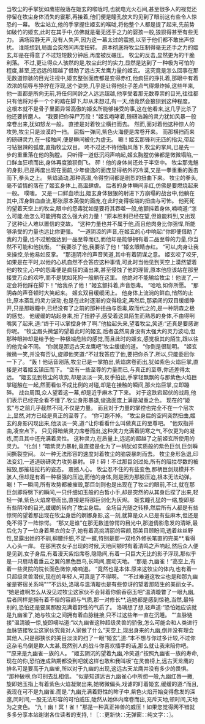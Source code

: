 当牧尘的手掌犹如鹰钳般落在姬玄的喉咙时,也就电光火石间,甚至很多人的视觉还停留在牧尘身体消失的霎那,再接着,他们便是瞳孔放大的见到了眼前这有些令人惊恐的一幕。
牧尘站立,他的手掌握住姬玄的喉咙,将他整个人都是提了起来,先前势如破竹的姬玄,此时在其手中,仿佛就是毫无还手之力的婴孩一般,狼狈得甚至有些无力。
满场寂静无声,没有人失声,因为这一幕太过的震撼,以至于他们都不敢出声惊扰。
谁能想到,局面会突然间再度扭转。
原本彻底将牧尘压制得毫无还手之力的姬玄,却是在得意了不过短短数分钟后,再度被反碾压。
牧尘的反击,显然更为的干脆利落。
不过,更让得众人骇然的是,牧尘此时的实力,显然是达到了一种极为可怕的程度,甚至,还远远的超越了借助了远古天龙鹰力量的姬玄。
这究竟是怎么回事在那无数道惊骇的目光注视中,姬玄整张面庞都是变得赤红,他疯狂的挣扎着,那眼中有着浓浓的屈辱与狰狞在浮现,这个姿势,几乎是让得他肚子差点气得爆炸掉,这些年来,他一直都是所向无前,将任何同龄之人远远超越,他享受着那无数尊崇的目光,往往都只有他将对手一个个的踏在脚下,却从未想过,有一天,他竟然会狼狈到这种程度。
这根本就不是骨子里面异常高傲的姬玄所能够接受的事,这在他看来,这几乎比杀了他还要折磨人。
“我要把你碎尸万段！”姬玄咆哮着,磅礴浩瀚的灵力犹如风暴一般席卷出来,犹如怒龙一般。
直接是对着牧尘横扫而去。
然而,面对着他这种惊人的攻势,牧尘只是淡漠的一扫。
屈指一弹间,紫色火海便是席卷开来。
而那横扫而来的磅礴灵力,在一接触间,便是瞬间被化为虚无。
唰！姬玄那锋利无匹的指尖,带起刁钻狠辣的弧度,直指牧尘双目。
咚不过还不待他指风落下,牧尘的掌风,已是先一步的重重落在他的胸膛。
只听得一道低沉闷声响起,姬玄胸膛仿佛都是微微塌陷,一口鲜血狂喷而出,身体再度狼狈倒飞。
砰！他的身体尚还处于半空中。
牧尘那鬼魅的身影,已是再度出现在面前,少年俊逸的面庞显得格外的冷漠,又是一拳重重的轰击而下,拳头之上。
紫焰涌动,那种高温,令得空间都是剧烈的扭曲下来。
牧尘的拳头,毫不留情的落在了姬玄身体上,高温肆虐。
后者的身体瞬间赤红,仿佛是要燃烧起来一般。
噗嗤。
又是一口鲜血喷出,姬玄身体狠狠的射进下方崩塌的战台中,他躺在其中,浑身鲜血直流,那张原本英俊的面庞,在此时变得极端的扭曲与可怖。
他死死的望着天空上的牧尘,眼中的怨毒犹如是要将其吞噬一般,他颤抖着身体,喃喃道:“怎么可能.他怎么可能拥有这么强大的力量！”原本胜利已经在望,但谁能料到,又出现了这种让人难以置信的变故。
“这种力量也并不属于他,而且他肉身比你强悍,所能够承受的力量也远比你更强。
”一道阴凉的声音,在姬玄的心中响起:“你即便借助了我的力量,也不过勉强达到一品至尊而已,而他却是能够拥有着二品至尊的力量,你当然不可能和他抗衡。
”“我要杀了他,我要杀了他！”姬玄眼睛赤红。
“可以,肉身让我来操控,杀他易如反掌。
”那道阴冷的声音笑道,其中有着阴谋之意。
姬玄咬了咬牙,如果是在平时,以他的心机自然不会答应这种事情,可此时当他见到天空上漠然望着他的牧尘,心中的怨毒便是疯狂的涌出来,甚至侵蚀了他的理智,原本他应该站在那里接受万众的欢呼,而不是犹如死狗一般躺在这里。
他绝对不能输给牧尘！他说了,一定会将他踩在脚下！“给我杀了他！”姬玄颤抖着,声音怨毒。
“哈哈,如你所愿。
”那阴森的声音顿时大笑起来。
姬玄双目缓缓闭上。
他身体上流淌的鲜血,悄然的止住,原本紊乱的灵力波动,也是在此时逐渐的变得稳定,再然后,那紧闭的双目缓缓睁开,只是那眼瞳中,已经没有了之前的那种扭曲与怨毒,取而代之的,是一种阴森之极的感觉。
他缓缓的站起身来,扭了扭脖子,感受着这具陌生而熟悉的身体,不由得咧嘴笑了起来,道:“终于可以掌控身体了啊.”他抬起头来,望着牧尘,笑道:“还真是要感谢你呢。
”牧尘眉头微皱的望着此时的姬玄,后者虽然周身没有太强大的灵力波动,但那种眼神却是给予他一种极端危险的感觉,而且此时的姬玄,感觉极其的陌生,跟以往的他完全不同。
“你就是那远古天龙鹰吧”牧尘缓缓的道。
“你倒是很聪明。
”姬玄微微一笑,并没有否认,旋即他笑道:“不过我答应了他,要把你杀了.所以,只能委屈你一下了。
”轰！他话音刚落,牧尘已是一掌拍出,紫焰席卷而出,犹如紫色火焰巨掌,直接是对着姬玄镇压而下。
“空有一些至尊的力量而已,与真正的至尊,你还差得太远。
”姬玄见到牧尘的攻势,却是淡淡一笑,反手拍出,手掌轻飘飘的与那紫色火焰巨掌碰触在一起,然而看似不成比例的对碰,却是在接触的瞬间,那火焰巨掌,立即蹦碎。
战台周围,众人望着这一幕,却是近乎麻木了下来。
对于这跌宕起伏的战局,他们表示已经完全看不懂了.牧尘身形暴退,俊逸面庞上满是凝重之色。
现在的“姬玄”与之前几乎截然不同,不仅是力量。
而且对于力量的掌控也完全不在一个层次上,显然,对方已经是真正的至尊了。
“你可跑不掉。
”牧尘身后的空间突然扭曲,姬玄的身影闪现出来,他淡淡一笑,道:“让你看看什么叫做真正的至尊吧。
”他双指并曲,凌空点下。
只见得暗紫灵力席卷而出,这种灵力充满着阴寒之气,不仅更为的凝炼,而且其中还充满着灵性。
这种灵力,在质量上,远远的超越了之前姬玄所使用的灵力。
“化剑！”暗紫灵力暴射,竟直接是化为了一柄犹如实质般的紫色巨剑,巨剑瞬间撕裂空间。
以一种无法形容的速度对着牧尘的脑袋暴刺而去。
牧尘身形急退,印法变幻,一道道磅礴灵力攻势暴射。
砰！砰！不过那巨剑过处,所有的阻拦尽数的被摧毁,那摧枯拉朽的姿态。
震撼人心。
牧尘忍不住的有些变色,那柄巨剑规模并不骇人,但却是有着一种极强的压迫,而他的身体,则是因为那股压迫,根本无法动弹。
唰！下一瞬间,所有攻势都被摧毁,那巨剑则也是出现在了牧尘的眼前,不过,就在那巨剑即将劈下的瞬间,一只纤细如玉般的白皙小手,却是突然的从其身后探了出来,轻轻一弹,紫色火焰席卷而出,直接是将那巨剑化为灰烬。
姬玄瞳孔猛的一缩,旋即那有些阴冷的目光,缓缓的转向了牧尘身后。
全场目光随之转移,然后所有人都是有些惊愕的望着那出现在牧尘身后的婀娜身影,这一刻,就算是众人已是有些麻木,但还是免不得了一阵惊愕。
“那又是谁”在那无数道惊愕的目光中,那道倩影愈发的清晰,最后化为了一位身着黑衣的女子,她有着高挑清丽的容颜,那美目顾盼间,透着丝丝野性,显露出她的不驯,柳腰纤细,不足一握,特别是那一双格外修长笔直的完美**,看得人心头一痒。
在那黑衣女子出现的时候,天地间顿时有着清鸣之声响起,然后众人便是见到,女子身后,有着漫天紫焰席卷,隐隐间,有着一只巨大无比的影子浮现,那似乎是一只扇动着垂云之翼的黑色巨鸟,长鸣间,震动天地。
“那是.九幽雀！”高空上,有着一些灵院的院长面色微惊,喃喃道。
“竟然也是本体.原来这牧尘的体内,也有着一只超级灵兽潜伏,现在的年轻人,可真是了不得啊。
”“不过难道这牧尘也是和那九幽雀是寄宿关系吗”“”不远处,洛璃与温清璇也是有些惊讶的望着那陌生的美丽女子。
“她是谁啊怎么从没见过牧尘这家伙不会背着你偷香窃玉吧”温清璇瞥了一眼九幽,后者同样是拥有着不俗的容颜与气质,那一对修长**,连她都是感到惊艳,当然,最特别的,恐怕还是要属那股充满着野性的气质了。
洛璃想了想,轻声道:“恐怕她应该就是九幽雀了,她与牧尘之间拥有着血脉链接,只不过这些年一直在沉睡。
”“血脉链接”温清璇一惊,旋即嘀咕道:“以九幽雀这种超级灵兽的骄傲,怎么可能会和人类进行血脉链接牧尘这家伙究竟对人家做了什么”天空上,现出身来的九幽,倒并没有理会其他人,只是那狭长的美目淡淡的扫了一眼“姬玄”,道:“本不想与你过多计较,不过你这杂毛鸟倒是欺人太甚,既然别人的战斗你喜欢插手的话,那么就让我来陪你吧。
”“原来是九幽雀一族的人。
”姬玄阴沉的望着九幽,冷笑道:“按照九幽雀一族的寿命,现在的你,恐怕连成熟期都没到吧就这样也敢和我叫板”在灵兽榜上,远古天龙鹰的排名可是要高于九幽雀,所以对于九幽的出现,这远古天龙鹰并没有多少的畏惧。
“那种破榜,你可别去乱相信。
”似是知道远古九幽雀心中所想一般,九幽红唇一撇,旋即她玉指上有着紫色火焰凝聚出来,她微微偏头,戏谑的盯着姬玄,缓缓的道:“而且,我现在可不是九幽雀.而是.”九幽充满着野性的眸子中,紫色火焰开始变得愈发的深邃,同时间,一股无法形容的可怕威压,陡然从她体内席卷而出,充斥天地,顿时间,天地为之变色。
“九！幽！冥！雀！”那是一种真正神兽的威压！如果您觉得网不错就多多分享本站谢谢各位读者的支持,！〖∷更新快∷无弹窗∷纯文字∷〗。
